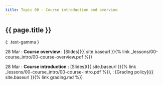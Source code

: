 ```yaml
---
title: Topic 00 - Course introduction and overview
---
```


## {{ page.title }}
{: .text-gamma }

28 Mar
: **Course overview**
  : [Slides]({{ site.baseurl }}{% link _lessons/00-course_intro/00-course-overview.pdf %})

28 Mar
: **Course introduction**
  : [Slides]({{ site.baseurl }}{% link _lessons/00-course_intro/00-course-intro.pdf %}),
  : [Grading policy]({{ site.baseurl }}{% link grading.md %})
